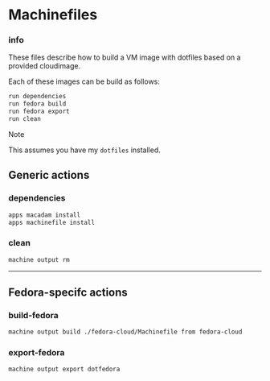 # Machinefiles


### info

These files describe how to build a VM image with dotfiles based on a provided cloudimage.

Each of these images can be build as follows:

```sh
run dependencies
run fedora build
run fedora export
run clean
```

> [!NOTE]
> This assumes you have my `dotfiles` installed.


## Generic actions

### dependencies
```sh 
apps macadam install
apps machinefile install
```

### clean
```sh interactive
machine output rm
```

---

## Fedora-specifc actions

### build-fedora 
```sh interactive
machine output build ./fedora-cloud/Machinefile from fedora-cloud
```

### export-fedora 
```sh interactive
machine output export dotfedora
```

